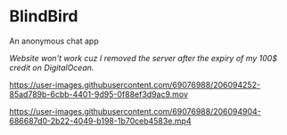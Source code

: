 # BlindBird
An anonymous chat app 

*Website won't work cuz I removed the server after the expiry of my 100$ credit on DigitalOcean.*


https://user-images.githubusercontent.com/69076988/206094252-85ad789b-6cbb-4401-9d95-0f88ef3d9ac9.mov



https://user-images.githubusercontent.com/69076988/206094904-686687d0-2b22-4049-b198-1b70ceb4583e.mp4

